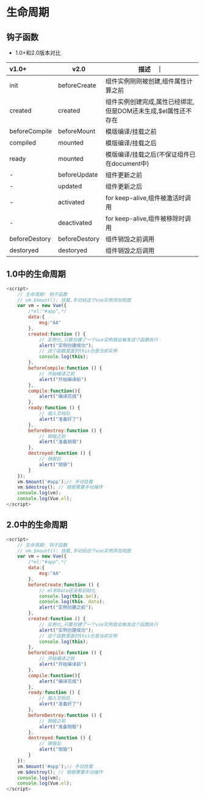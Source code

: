 # 生命周期

## 钩子函数

* 1.0+和2.0版本对比

| v1.0+ | v2.0 | 描述　｜
| :---- | ---- | ---- |
| init  | beforeCreate | 组件实例刚刚被创建,组件属性计算之前 |
| created | created | 组件实例创建完成,属性已经绑定,但是DOM还未生成,$el属性还不存在 |
| beforeCompile | beforeMount | 模版编译/挂载之前 |
| compiled | mounted | 模版编译/挂载之后 |
| ready | mounted | 模版编译/挂载之后(不保证组件已在document中) |
| - | beforeUpdate | 组件更新之前 | 
| - | updated | 组件更新之后 |
| - | activated | for keep-alive,组件被激活时调用 |
| - | deactivated | for keep-alive,组件被移除时调用 |
| beforeDestory | beforeDestory | 组件销毁之前调用 |
| destoryed | destoryed | 组件销毁之后调用 |

## 1.0中的生命周期

```javascript
<script>
    // 生命周期: 钩子函数
    // vm.$mount(): 挂载,手动给这个vue实例添加视图
    var vm = new Vue({
        /*el:"#app",*/
        data:{
            msg:"AA"
        },
        created:function () {
            // 实例化,只要创建了一个vue实例就会触发这个函数执行
            alert("实例创建成功");
            // 这个函数里面的this也是当前实例
            console.log(this);
        },
        beforeCompile:function () {
            // 开始编译之前
            alert("开始编译前")
        },
        compile:function(){
            alert("编译完成")
        },
        ready:function () {
            // 插入文档后
            alert("准备好了")
        },
        beforeDestroy:function () {
            // 销毁之前
            alert("准备销毁")
        },
        destroyed:function () {
            // 销毁后
            alert("销毁")
        }
    });
    vm.$mount('#app');// 手动挂载
    vm.$destroy(); // 销毁需要手动操作
    console.log(vm);
    console.log(Vue.el);
</script>
```

## 2.0中的生命周期

```javascript
<script>
    // 生命周期: 钩子函数
    // vm.$mount(): 挂载,手动给这个vue实例添加视图
    var vm = new Vue({
        /*el:"#app",*/
        data:{
            msg:"AA"
        },
        beforeCreate:function () {
            // el和data还没有初始化
            console.log(this.$el);
            console.log(this._data);
            alert("实例创建之前");
        },
        created:function () {
            // 实例化,只要创建了一个vue实例就会触发这个函数执行
            alert("实例创建成功");
            // 这个函数里面的this也是当前实例
            console.log(this);
        },
        beforeCompile:function () {
            // 开始编译之前
            alert("开始编译前")
        },
        compile:function(){
            alert("编译完成")
        },
        ready:function () {
            // 插入文档后
            alert("准备好了")
        },
        beforeDestroy:function () {
            // 销毁之前
            alert("准备销毁")
        },
        destroyed:function () {
            // 销毁后
            alert("销毁")
        }
    });
    vm.$mount('#app');// 手动挂载
    vm.$destroy(); // 销毁需要手动操作
    console.log(vm);
    console.log(Vue.el);
</script>
```